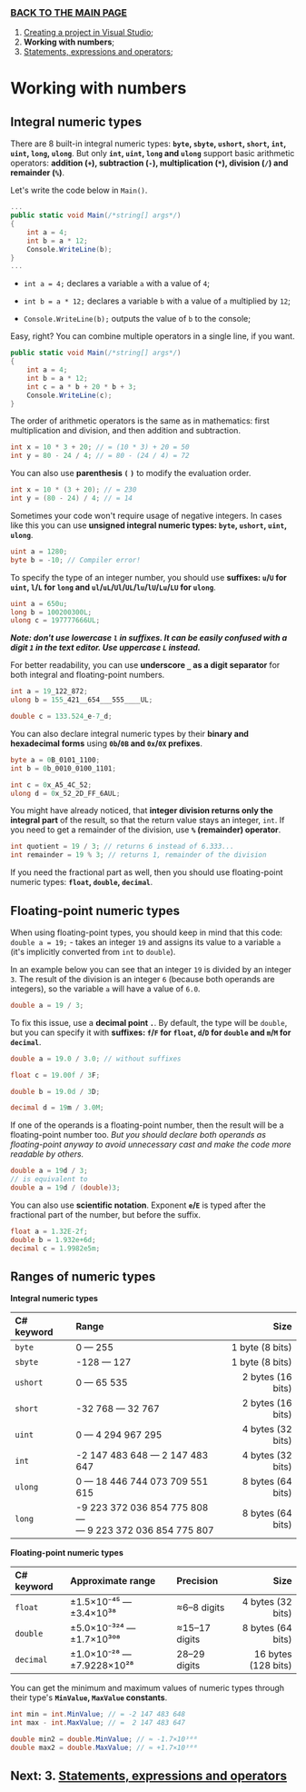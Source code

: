 ﻿### [BACK TO THE MAIN PAGE](../../README.md) ###

1. [Creating a project in Visual Studio](./1-Creating-a-project-in-Visual-Studio.md);
2. **Working with numbers**;
3. [Statements, expressions and operators](./3-Statements-expressions-and-operators.md);

# Working with numbers #

## Integral numeric types ##

There are 8 built-in integral numeric types: **`byte`, `sbyte`, `ushort`, `short`, `int`, `uint`, `long`, `ulong`**. But only **`int`, `uint`, `long` and `ulong`** support basic arithmetic operators: **addition (`+`), subtraction (`-`), multiplication (`*`), division (`/`) and remainder (`%`)**.

Let's write the code below in `Main()`.

```cs
...
public static void Main(/*string[] args*/)
{
    int a = 4;
    int b = a * 12;
    Console.WriteLine(b);
}
...
```

- `int a = 4;` declares a variable `a` with a value of `4`;

- `int b = a * 12;` declares a variable `b` with a value of `a` multiplied by `12`;

- `Console.WriteLine(b);` outputs the value of `b` to the console;

Easy, right? You can combine multiple operators in a single line, if you want.

```cs
public static void Main(/*string[] args*/)
{
    int a = 4;
    int b = a * 12;
    int c = a * b + 20 * b + 3;
    Console.WriteLine(c);
}
```

The order of arithmetic operators is the same as in mathematics: first multiplication and division, and then addition and subtraction.

```cs
int x = 10 * 3 + 20; // = (10 * 3) + 20 = 50
int y = 80 - 24 / 4; // = 80 - (24 / 4) = 72
```

You can also use **parenthesis `(` `)`** to modify the evaluation order.

```cs
int x = 10 * (3 + 20); // = 230
int y = (80 - 24) / 4; // = 14
```

Sometimes your code won't require usage of negative integers. In cases like this you can use **unsigned integral numeric types: `byte`, `ushort`, `uint`, `ulong`**.

```cs
uint a = 1280;
byte b = -10; // Compiler error!
```

To specify the type of an integer number, you should use **suffixes: `u`/`U` for `uint`, `l`/`L` for `long` and `ul`/`uL`/`Ul`/`UL`/`lu`/`lU`/`Lu`/`LU` for `ulong`**.

```cs
uint a = 650u;
long b = 100200300L;
ulong c = 197777666UL;
```

***Note: don't use lowercase `l` in suffixes. It can be easily confused with a digit `1` in the text editor. Use uppercase `L` instead.***

For better readability, you can use **underscore `_` as a digit separator** for both integral and floating-point numbers.

```cs
int a = 19_122_872;
ulong b = 155_421__654___555____UL;

double c = 133.524_e-7_d;
```

You can also declare integral numeric types by their **binary and hexadecimal forms** using **`0b`/`0B` and `0x`/`0X` prefixes**.

```cs
byte a = 0B_0101_1100;
int b = 0b_0010_0100_1101;

int c = 0x_A5_4C_52;
ulong d = 0x_52_2D_FF_6AUL;
```

You might have already noticed, that **integer division returns only the integral part** of the result, so that the return value stays an integer, `int`. If you need to get a remainder of the division, use **`%` (remainder) operator**.

```cs
int quotient = 19 / 3; // returns 6 instead of 6.333...
int remainder = 19 % 3; // returns 1, remainder of the division
```

If you need the fractional part as well, then you should use floating-point numeric types: **`float`, `double`, `decimal`**.

## Floating-point numeric types ##

When using floating-point types, you should keep in mind that this code: `double a = 19;` - takes an integer `19` and assigns its value to a variable `a` (it's implicitly converted from `int` to `double`).

In an example below you can see that an integer `19` is divided by an integer `3`. The result of the division is an integer `6` (because both operands are integers), so the variable `a` will have a value of `6.0`.

```cs
double a = 19 / 3;
```

To fix this issue, use a **decimal point `.`**. By default, the type will be `double`, but you can specify it with **suffixes: `f`/`F` for `float`, `d`/`D` for `double` and `m`/`M` for `decimal`**.

```cs
double a = 19.0 / 3.0; // without suffixes

float c = 19.00f / 3F;

double b = 19.0d / 3D;

decimal d = 19m / 3.0M;
```

If one of the operands is a floating-point number, then the result will be a floating-point number too. *But you should declare both operands as floating-point anyway to avoid unnecessary cast and make the code more readable by others.*

```cs
double a = 19d / 3;
// is equivalent to
double a = 19d / (double)3;
```

You can also use **scientific notation**. Exponent **`e`/`E`** is typed after the fractional part of the number, but before the suffix.

```cs
float a = 1.32E-2f;
double b = 1.932e+6d;
decimal c = 1.9982e5m;
```

## Ranges of numeric types ##

**Integral numeric types**

| C# keyword | Range                                | Size              |
|:-----------|:-------------------------------------|------------------:|
| `byte`     | 0 — 255                              | 1 byte (8 bits)   |
| `sbyte`    | -128 — 127                           | 1 byte (8 bits)   |
| `ushort`   | 0 — 65 535                           | 2 bytes (16 bits) |
| `short`    | -32 768 — 32 767                     | 2 bytes (16 bits) |
| `uint`     | 0 — 4 294 967 295                    | 4 bytes (32 bits) |
| `int`      | -2 147 483 648 — 2 147 483 647       | 4 bytes (32 bits) |
| `ulong`    | 0 — 18 446 744 073 709 551 615       | 8 bytes (64 bits) |
| `long`     | -9 223 372 036 854 775 808 —<br/>— 9 223 372 036 854 775 807 | 8 bytes (64 bits) |

**Floating-point numeric types**

| C# keyword | Approximate range         | Precision     | Size                |
|:-----------|:--------------------------|:--------------|--------------------:|
| `float`    | ±1.5×10⁻⁴⁵ — ±3.4×10³⁸    | ≈6–8 digits   | 4 bytes (32 bits)   |
| `double`   | ±5.0×10⁻³²⁴ — ±1.7×10³⁰⁸  | ≈15–17 digits | 8 bytes (64 bits)   |
| `decimal`  | ±1.0×10⁻²⁸ — ±7.9228×10²⁸ | 28–29 digits  | 16 bytes (128 bits) |

You can get the minimum and maximum values of numeric types through their type's **`MinValue`, `MaxValue` constants**.

```cs
int min = int.MinValue; // = -2 147 483 648
int max - int.MaxValue; // =  2 147 483 647  

double min2 = double.MinValue; // ≈ -1.7×10³⁰⁸
double max2 = double.MaxValue; // ≈ +1.7×10³⁰⁸
```

## Next: 3. [Statements, expressions and operators](./3-Statements-expressions-and-operators.md) ##